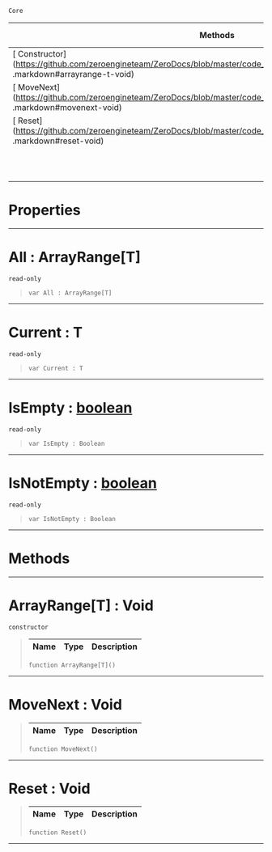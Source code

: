  `Core`

|Methods|Properties|Base Classes|Derived Classes|
|---|---|---|---|
|[ Constructor](https://github.com/zeroengineteam/ZeroDocs/blob/master/code_reference/zilch_base_types/arrayrange_t .markdown#arrayrange-t-void)|[ All](https://github.com/zeroengineteam/ZeroDocs/blob/master/code_reference/zilch_base_types/arrayrange_t .markdown#all-zero-engine-document)| | |
|[ MoveNext](https://github.com/zeroengineteam/ZeroDocs/blob/master/code_reference/zilch_base_types/arrayrange_t .markdown#movenext-void)|[ Current](https://github.com/zeroengineteam/ZeroDocs/blob/master/code_reference/zilch_base_types/arrayrange_t .markdown#current-t)| | |
|[ Reset](https://github.com/zeroengineteam/ZeroDocs/blob/master/code_reference/zilch_base_types/arrayrange_t .markdown#reset-void)|[ IsEmpty](https://github.com/zeroengineteam/ZeroDocs/blob/master/code_reference/zilch_base_types/arrayrange_t .markdown#isempty-zero-engine-docu)| | |
| |[ IsNotEmpty](https://github.com/zeroengineteam/ZeroDocs/blob/master/code_reference/zilch_base_types/arrayrange_t .markdown#isnotempty-zero-engine-d)| | |


 #  Properties


---  
 #  All : ArrayRange[T]

 `read-only`

> 
> ``` lang=cpp, name=Zilch
> var All : ArrayRange[T]


---  
 #  Current : T

 `read-only`

> 
> ``` lang=cpp, name=Zilch
> var Current : T


---  
 #  IsEmpty : [boolean](https://github.com/zeroengineteam/ZeroDocs/blob/master/code_reference/zilch_base_types/boolean.markdown)

 `read-only`

> 
> ``` lang=cpp, name=Zilch
> var IsEmpty : Boolean


---  
 #  IsNotEmpty : [boolean](https://github.com/zeroengineteam/ZeroDocs/blob/master/code_reference/zilch_base_types/boolean.markdown)

 `read-only`

> 
> ``` lang=cpp, name=Zilch
> var IsNotEmpty : Boolean


---  
 #  Methods


---  
 #  ArrayRange[T] : Void

 `constructor`

> 
> |Name|Type|Description|
> |---|---|---|
> ``` lang=cpp, name=Zilch
> function ArrayRange[T]()
> ``` 


---  
 #  MoveNext : Void

> 
> |Name|Type|Description|
> |---|---|---|
> ``` lang=cpp, name=Zilch
> function MoveNext()
> ``` 


---  
 #  Reset : Void

> 
> |Name|Type|Description|
> |---|---|---|
> ``` lang=cpp, name=Zilch
> function Reset()
> ``` 


---  
 

 